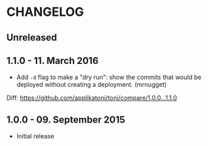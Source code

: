# CHANGELOG

## Unreleased

## 1.1.0 - 11. March 2016

* Add `-d` flag to make a "dry run": show the commits that would be deployed
  without creating a deployment. (mrnugget)

Diff: https://github.com/applikatoni/toni/compare/1.0.0...1.1.0

## 1.0.0 - 09. September 2015

* Initial release

